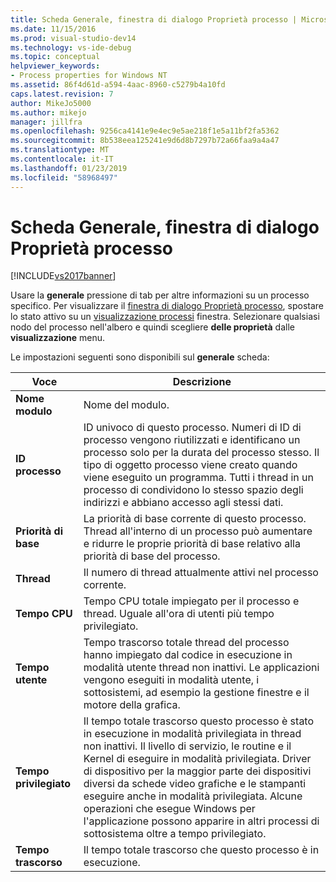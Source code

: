 ```yaml
---
title: Scheda Generale, finestra di dialogo Proprietà processo | Microsoft Docs
ms.date: 11/15/2016
ms.prod: visual-studio-dev14
ms.technology: vs-ide-debug
ms.topic: conceptual
helpviewer_keywords:
- Process properties for Windows NT
ms.assetid: 86f4d61d-a594-4aac-8960-c5279b4a10fd
caps.latest.revision: 7
author: MikeJo5000
ms.author: mikejo
manager: jillfra
ms.openlocfilehash: 9256ca4141e9e4ec9e5ae218f1e5a11bf2fa5362
ms.sourcegitcommit: 8b538eea125241e9d6d8b7297b72a66faa9a4a47
ms.translationtype: MT
ms.contentlocale: it-IT
ms.lasthandoff: 01/23/2019
ms.locfileid: "58968497"
---
```

# <a name="general-tab-process-properties-dialog-box"></a>Scheda Generale, finestra di dialogo Proprietà processo
[!INCLUDE[vs2017banner](../includes/vs2017banner.md)]

Usare la **generale** pressione di tab per altre informazioni su un processo specifico. Per visualizzare il [finestra di dialogo Proprietà processo](../debugger/process-properties-dialog-box.md), spostare lo stato attivo su un [visualizzazione processi](../debugger/processes-view.md) finestra. Selezionare qualsiasi nodo del processo nell'albero e quindi scegliere **delle proprietà** dalle **visualizzazione** menu.  
  
 Le impostazioni seguenti sono disponibili sul **generale** scheda:  
  
|Voce|Descrizione|  
|-----------|-----------------|  
|**Nome modulo**|Nome del modulo.|  
|**ID processo**|ID univoco di questo processo. Numeri di ID di processo vengono riutilizzati e identificano un processo solo per la durata del processo stesso. Il tipo di oggetto processo viene creato quando viene eseguito un programma. Tutti i thread in un processo di condividono lo stesso spazio degli indirizzi e abbiano accesso agli stessi dati.|  
|**Priorità di base**|La priorità di base corrente di questo processo. Thread all'interno di un processo può aumentare e ridurre le proprie priorità di base relativo alla priorità di base del processo.|  
|**Thread**|Il numero di thread attualmente attivi nel processo corrente.|  
|**Tempo CPU**|Tempo CPU totale impiegato per il processo e thread. Uguale all'ora di utenti più tempo privilegiato.|  
|**Tempo utente**|Tempo trascorso totale thread del processo hanno impiegato dal codice in esecuzione in modalità utente thread non inattivi. Le applicazioni vengono eseguiti in modalità utente, i sottosistemi, ad esempio la gestione finestre e il motore della grafica.|  
|**Tempo privilegiato**|Il tempo totale trascorso questo processo è stato in esecuzione in modalità privilegiata in thread non inattivi. Il livello di servizio, le routine e il Kernel di eseguire in modalità privilegiata. Driver di dispositivo per la maggior parte dei dispositivi diversi da schede video grafiche e le stampanti eseguire anche in modalità privilegiata. Alcune operazioni che esegue Windows per l'applicazione possono apparire in altri processi di sottosistema oltre a tempo privilegiato.|  
|**Tempo trascorso**|Il tempo totale trascorso che questo processo è in esecuzione.|
